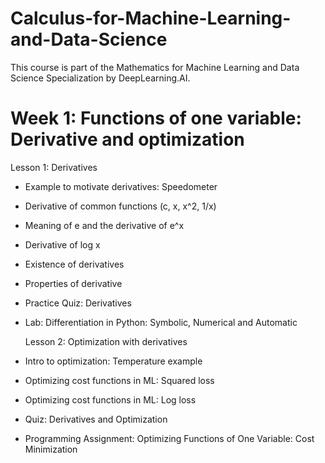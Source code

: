 # Calculus-for-Machine-Learning-and-Data-Science
This course is part of the Mathematics for Machine Learning and Data Science Specialization by DeepLearning.AI.
# Week 1: Functions of one variable: Derivative and optimization
 Lesson 1: Derivatives
- Example to motivate derivatives: Speedometer
- Derivative of common functions (c, x, x^2, 1/x)
- Meaning of e and the derivative of e^x
- Derivative of log x
- Existence of derivatives
- Properties of derivative
- Practice Quiz: Derivatives
- Lab: Differentiation in Python: Symbolic, Numerical and Automatic

  Lesson 2: Optimization with derivatives
- Intro to optimization: Temperature example
- Optimizing cost functions in ML: Squared loss
- Optimizing cost functions in ML: Log loss
- Quiz: Derivatives and Optimization
- Programming Assignment: Optimizing Functions of One Variable: Cost Minimization
